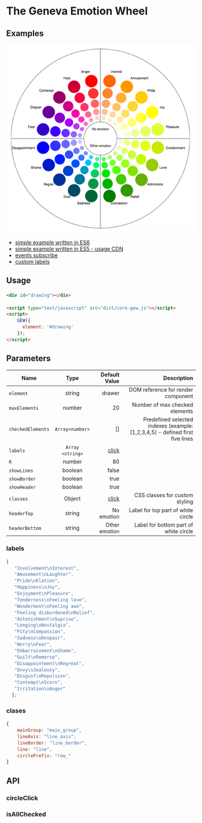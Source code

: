 # The Geneva Emotion Wheel

## Examples
<p align="center"> 
<img src="https://raw.githubusercontent.com/kwarpechowski/Components-for-psychological-research/master/packages/gew/sample.png" width="500"/></a>
</p>

* [simple example written in ES6](https://codesandbox.io/s/n568w5w2p4)
* [simple example written in ES5 - usage CDN](https://codesandbox.io/s/mm9v4ww7zj)
* [events subscribe](https://codesandbox.io/s/z783vv8lm)
* [custom labels](https://codesandbox.io/s/8l1q938qo0)

## Usage
```html
<div id="drawing"></div>

<script type="text/javascript" src="dist/core-gew.js"></script>
<script>
    GEW({
      element: '#drawing'
    });
</script>
```

## Parameters

| Name        | Type            | Default Value  | Description |
| ----------- |:---------------:| --------------:|------------:|
| `element`   | string  | drawer | DOM reference for render component |
| `maxElements`| number | 20 |  Number of max checked elements |
| `checkedElements`| ``Array<number>`` | [] | Predefined selected indexes (example: [1,2,3,4,5] - defined first five lines |
| `labels`    | ``Array <string>``  | [click](#labels) | |
| `R`         | number | 80 | |
| `showLines` | boolean | false | |
| `showBorder` | boolean | true | |
| `showHeader`| boolean | true | |
| `classes`   | Object  | [click](#classes) |CSS classes for custom styling|
| `headerTop`| string | No emotion | Label for top part of white circle |
| `headerBottom`| string | Other emotion |  Label for bottom part of white circle |

### labels<a name="labels"></a>
```javascript
[
   "Involvement\nInterest",
   "Amusement\nLaughter",
   "Pride\nElation",
   "Happiness\nJoy",
   "Enjoyment\nPleasure",
   "Tenderness\nFeeling love",
   "Wonderment\nFeeling awe",
   "Feeling disburdened\nRelief",
   "Astonishment\nSuprise",
   "Longing\nNostalgia",
   "Pity\nCompassion",
   "Sadness\nDespair",
   "Worry\nFear",
   "Embarrassment\nShame",
   "Guilt\nRemorse",
   "Disappointment\nRegreat",
   "Envy\nJealousy",
   "Disgust\nRepulsion",
   "Contempt\nScorn",
   "Irritation\nAnger"
  ];
```

### clases<a name="classes"></a>
```javascript
{
    mainGroup: "main_group",
    lineAxis: "line_axis",
    lineBorder: "line_border",
    line: "line",
    circlePrefix: "row_"
}
```
## API
### circleClick
### isAllChecked

